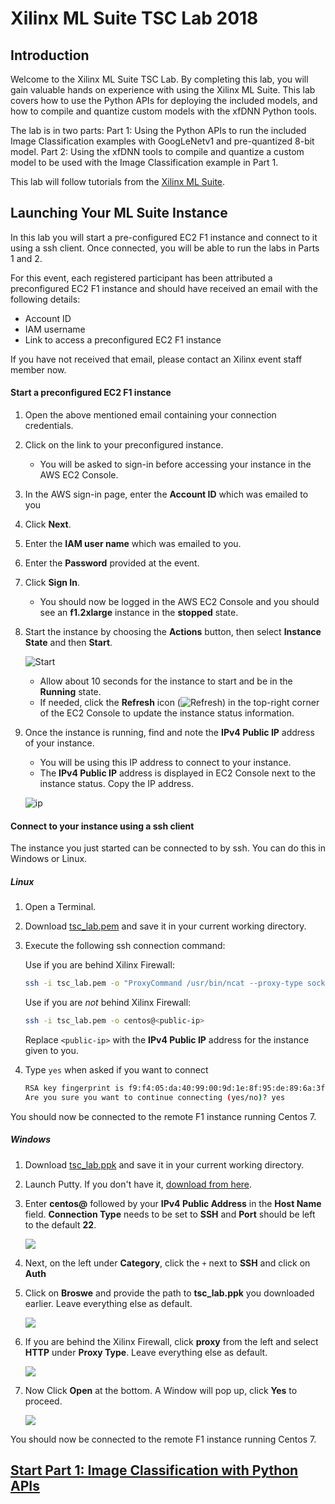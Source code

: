 # Xilinx  ML Suite TSC Lab 2018

## Introduction
Welcome to the Xilinx ML Suite TSC Lab. By completing this lab, you will gain valuable hands on experience with using the Xilinx ML Suite. This lab covers how to use the Python APIs for deploying the included models, and how to compile and quantize custom models with the xfDNN Python tools.

The lab is in two parts:
Part 1: Using the Python APIs to run the included Image Classification examples with GoogLeNetv1 and pre-quantized 8-bit model.
Part 2: Using the xfDNN tools to compile and quantize a custom model to be used with the Image Classification example in Part 1.

This lab will follow tutorials from the [Xilinx ML Suite][].

## Launching Your ML Suite Instance

In this lab you will start a pre-configured EC2 F1 instance and connect to it using a ssh client. Once connected, you will be able to run the labs in Parts 1 and 2.

For this event, each registered participant has been attributed a preconfigured EC2 F1 instance and should have received an email with the following details:

- Account ID
- IAM username
- Link to access a preconfigured EC2 F1 instance

If you have not received that email, please contact an Xilinx event staff member now.

#### Start a preconfigured EC2 F1 instance

1. Open the above mentioned email containing your connection credentials.

2. Click on the link to your preconfigured instance.
    - You will be asked to sign-in before accessing your instance in the AWS EC2 Console.

3. In the AWS sign-in page, enter the **Account ID** which was emailed to you

4. Click **Next**.

5. Enter the **IAM user name** which was emailed to you.

6. Enter the **Password** provided at the event.

7. Click **Sign In**.
    - You should now be logged in the AWS EC2 Console and you should see an **f1.2xlarge** instance in the **stopped** state.

8. Start the instance by choosing the **Actions** button, then select **Instance State** and then **Start**.

    ![Start](imgs/start1.png?)

    - Allow about 10 seconds for the instance to start and be in the **Running** state.
    - If needed, click the **Refresh** icon (![Refresh](imgs/refresh2.png)) in the top-right corner of the EC2 Console to update the instance status information.

9. Once the instance is running, find and note the **IPv4 Public IP** address of your instance.
    - You will be using this IP address to connect to your instance.
    - The **IPv4 Public IP** address is displayed in EC2 Console next to the instance status. Copy the IP address.

    ![ip](imgs/ipv4.PNG)

#### Connect to your instance using a ssh client

The instance you just started can be connected to by ssh. You can do this in Windows or Linux.

##### Linux
1. Open a Terminal.

2. Download [tsc_lab.pem][] and save it in your current working directory.

3. Execute the following ssh connection command:

    Use if you are behind Xilinx Firewall:
    ```sh
    ssh -i tsc_lab.pem -o "ProxyCommand /usr/bin/ncat --proxy-type socks4 --proxy proxy:1080 %h %p" centos@<public-ip>
    ```

    Use if you are *not* behind Xilinx Firewall:
    ```sh
    ssh -i tsc_lab.pem -o centos@<public-ip>
    ```
    Replace `<public-ip>` with the **IPv4 Public IP** address for the instance given to you.

4. Type `yes` when asked if you want to connect
    ```sh
    RSA key fingerprint is f9:f4:05:da:40:99:00:9d:1e:8f:95:de:89:6a:3f:cd.
    Are you sure you want to continue connecting (yes/no)? yes
    ```
You should now be connected to the remote F1 instance running Centos 7.

##### Windows
1. Download [tsc_lab.ppk][] and save it in your current working directory.
2. Launch Putty. If you don't have it, [download from here][].
3. Enter **centos@** followed by your **IPv4 Public Address** in the **Host Name** field. **Connection Type** needs to be set to **SSH** and **Port** should be left to the default **22**.

    ![](imgs/putty_ip.PNG)

4. Next, on the left under **Category**, click the `+` next to **SSH** and click on **Auth**
5. Click on **Broswe** and provide the path to **tsc_lab.ppk** you downloaded earlier. Leave everything else as default.

    ![](imgs/putty_auth.PNG)

6. If you are behind the Xilinx Firewall, click **proxy** from the left and select **HTTP** under **Proxy Type**. Leave everything else as default.

    ![](imgs/putty_proxy.PNG)

7. Now Click **Open** at the bottom. A Window will pop up, click **Yes** to proceed.

    ![](imgs/putty_rsa.PNG)

You should now be connected to the remote F1 instance running Centos 7.



## [Start Part 1: Image Classification with Python APIs][]



[here]: tutorials/launching_instance.md
[compiler]: tutorials/compile.md
[quantizer]: tutorials/quantize.md
[Xilinx ML Suite]: https://github.com/Xilinx/ML-Suite
[Batch Classification example]: https://github.com/Xilinx/ML-Suite/blob/master/pythonexample.md
[Start Part 1: Image Classification with Python APIs]: tsc_part1.md
[tsc_lab.pem]: keys/tsc_lab.pem
[tsc_lab.ppk]: keys/tsc_lab.ppk
[download from here]: https://www.chiark.greenend.org.uk/~sgtatham/putty/latest.html
